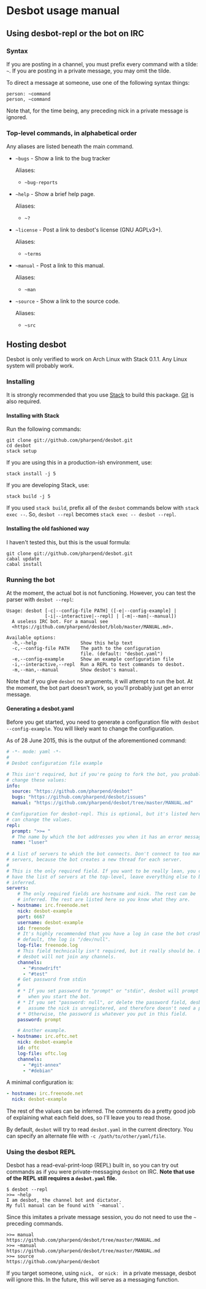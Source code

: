 # Desbot usage manual

## Using desbot-repl or the bot on IRC

### Syntax

If you are posting in a channel, you must prefix every command with a
tilde: `~`. If you are posting in a private message, you may omit the
tilde.

To direct a message at someone, use one of the following syntax things:

    person: ~command
    person, ~command

Note that, for the time being, any preceding nick in a private message
is ignored.

### Top-level commands, in alphabetical order

Any aliases are listed beneath the main command.

*  `~bugs` - Show a link to the bug tracker

    Aliases:

    + `~bug-reports`

*  `~help` - Show a brief help page.

    Aliases:

    + `~?`

*   `~license` - Post a link to desbot's license (GNU AGPLv3+).

    Aliases:

    + `~terms`

*   `~manual` - Post a link to this manual.

    Aliases:

    + `~man`

*   `~source` - Show a link to the source code.

    Aliases:

    + `~src`

## Hosting desbot

Desbot is only verified to work on Arch Linux with Stack 0.1.1. Any
Linux system will probably work.

### Installing

It is strongly recommended that you use [Stack][1] to build this
package. [Git][2] is also required.

#### Installing with Stack

Run the following commands:

    git clone git://github.com/pharpend/desbot.git
    cd desbot
    stack setup

If you are using this in a production-ish environment, use:

    stack install -j 5

If you are developing Stack, use:

    stack build -j 5

If you used `stack build`, prefix all of the `desbot` commands below
with `stack exec --`. So, `desbot --repl` becomes `stack exec -- desbot
--repl`.

#### Installing the old fashioned way

I haven't tested this, but this is the usual formula:

    git clone git://github.com/pharpend/desbot.git
    cabal update
    cabal install

### Running the bot

At the moment, the actual bot is not functioning. However, you can test
the parser with `desbot --repl`:

```
Usage: desbot [-c|--config-file PATH] ([-e|--config-example] |
              [-i|--interactive|--repl] | [-m|--man|--manual])
  A useless IRC bot. For a manual see
  <https://github.com/pharpend/desbot/blob/master/MANUAL.md>.

Available options:
  -h,--help                Show this help text
  -c,--config-file PATH    The path to the configuration
                           file. (default: "desbot.yaml")
  -e,--config-example      Show an example configuration file
  -i,--interactive,--repl  Run a REPL to test commands to desbot.
  -m,--man,--manual        Show desbot's manual.
```

Note that if you give `desbot` no arguments, it will attempt to run the
bot. At the moment, the bot part doesn't work, so you'll probably just
get an error message.

#### Generating a desbot.yaml

Before you get started, you need to generate a configuration file with
`desbot --config-example`. You will likely want to change the
configuration.

As of 28 June 2015, this is the output of the aforementioned command:

```yaml
# -*- mode: yaml -*-
# 
# Desbot configuration file example

# This isn't required, but if you're going to fork the bot, you probably want to
# change these values:
info:
  source: "https://github.com/pharpend/desbot"
  bugs: "https://github.com/pharpend/desbot/issues"
  manual: "https://github.com/pharpend/desbot/tree/master/MANUAL.md"

# Configuration for desbot-repl. This is optional, but it's listed here so you
# can change the values.
repl:
  prompt: ">>= "
  # The name by which the bot addresses you when it has an error message.
  name: "luser"
  
# A list of servers to which the bot connects. Don't connect to too many
# servers, because the bot creates a new thread for each server.
# 
# This is the only required field. If you want to be really lean, you can just
# have the list of servers at the top-level, leave everything else to be
# inferred.
servers:
    # The only required fields are hostname and nick. The rest can be
    # inferred. The rest are listed here so you know what they are.
  - hostname: irc.freenode.net
    nick: desbot-example
    port: 6667
    username: desbot-example
    id: freenode
    # It's highly recommended that you have a log in case the bot crashes. By
    # default, the log is "/dev/null".
    log-file: freenode.log
    # This field technically isn't required, but it really should be. By default,
    # desbot will not join any channels.
    channels:
      - "#snowdrift"
      - "#test"
    # Get password from stdin
    # 
    # * If you set password to "prompt" or "stdin", desbot will prompt you for it
    #   when you start the bot.
    # * If you set "password: null", or delete the password field, desbot will
    #   assume the nick is unregistered, and therefore doesn't need a password.
    # * Otherwise, the password is whatever you put in this field.
    password: prompt

    # Another example.
  - hostname: irc.oftc.net
    nick: desbot-example
    id: oftc
    log-file: oftc.log
    channels:
      - "#git-annex"
      - "#debian"
```

A minimal configuration is:

```yaml
- hostname: irc.freenode.net
  nick: desbot-example
```

The rest of the values can be inferred. The comments do a pretty good
job of explaining what each field does, so I'll leave you to read those.

By default, `desbot` will try to read `desbot.yaml` in the current
directory. You can specify an alternate file with `-c
/path/to/other/yaml/file`.

### Using the desbot REPL

Desbot has a read-eval-print-loop (REPL) built in, so you can try out
commands as if you were private-messaging `desbot` on IRC. **Note that
use of the REPL still requires a `desbot.yaml` file.**


    $ desbot --repl
    >>= ~help
    I am desbot, the channel bot and dictator.
    My full manual can be found with `~manual`.

Since this imitates a private message session, you do not need to use
the `~` preceding commands.

    >>= manual
    https://github.com/pharpend/desbot/tree/master/MANUAL.md
    >>= ~manual
    https://github.com/pharpend/desbot/tree/master/MANUAL.md
    >>= source
    https://github.com/pharpend/desbot

If you target someone, using `nick, ` or `nick: ` in a private message,
desbot will ignore this. In the future, this will serve as a messaging
function.

[1]: https://github.com/commercialhaskell/stack/wiki/Downloads
[2]: https://git-scm.com/book/en/v2/Getting-Started-Installing-Git
